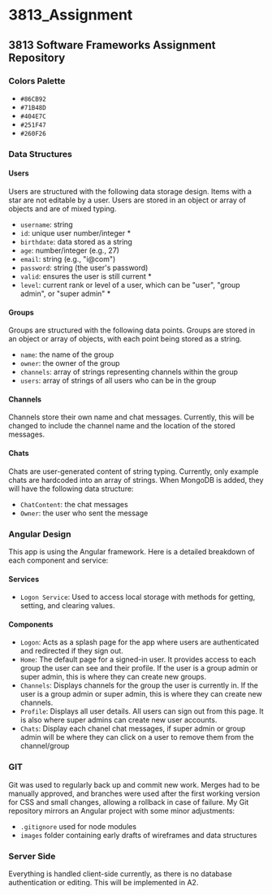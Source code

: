 # 3813_Assignment

## 3813 Software Frameworks Assignment Repository

### Colors Palette
- `#86CB92`
- `#71B48D`
- `#404E7C`
- `#251F47`
- `#260F26`

### Data Structures

#### Users
Users are structured with the following data storage design. Items with a star are not editable by a user. Users are stored in an object or array of objects and are of mixed typing.
- `username`: string
- `id`: unique user number/integer *
- `birthdate`: data stored as a string
- `age`: number/integer (e.g., 27)
- `email`: string (e.g., "i@com")
- `password`: string (the user's password)
- `valid`: ensures the user is still current *
- `level`: current rank or level of a user, which can be "user", "group admin", or "super admin" *

#### Groups
Groups are structured with the following data points. Groups are stored in an object or array of objects, with each point being stored as a string.
- `name`: the name of the group
- `owner`: the owner of the group
- `channels`: array of strings representing channels within the group
- `users`: array of strings of all users who can be in the group

#### Channels
Channels store their own name and chat messages. Currently, this will be changed to include the channel name and the location of the stored messages.

#### Chats
Chats are user-generated content of string typing. Currently, only example chats are hardcoded into an array of strings. When MongoDB is added, they will have the following data structure:
- `ChatContent`: the chat messages
- `Owner`: the user who sent the message

### Angular Design
This app is using the Angular framework. Here is a detailed breakdown of each component and service:

#### Services
- `Logon Service`: Used to access local storage with methods for getting, setting, and clearing values.

#### Components
- `Logon`: Acts as a splash page for the app where users are authenticated and redirected if they sign out.
- `Home`: The default page for a signed-in user. It provides access to each group the user can see and their profile. If the user is a group admin or super admin, this is where they can create new groups.
- `Channels`: Displays channels for the group the user is currently in. If the user is a group admin or super admin, this is where they can create new channels.
- `Profile`: Displays all user details. All users can sign out from this page. It is also where super admins can create new user accounts.
- `Chats`: Display each chanel chat messages, if super admin or group admin will be where they can click on a user to remove them from the channel/group

### GIT
Git was used to regularly back up and commit new work. Merges had to be manually approved, and branches were used after the first working version for CSS and small changes, allowing a rollback in case of failure. My Git repository mirrors an Angular project with some minor adjustments:
- `.gitignore` used for node modules
- `images` folder containing early drafts of wireframes and data structures

### Server Side
Everything is handled client-side currently, as there is no database authentication or editing. This will be implemented in A2.
